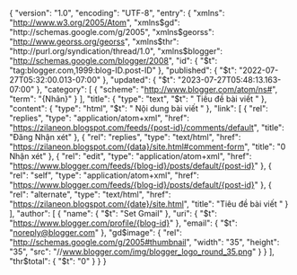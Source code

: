 {
  "version": "1.0",
  "encoding": "UTF-8",
  "entry": {
    "xmlns": "http://www.w3.org/2005/Atom",
    "xmlns$gd": "http://schemas.google.com/g/2005",
    "xmlns$georss": "http://www.georss.org/georss",
    "xmlns$thr": "http://purl.org/syndication/thread/1.0",
    "xmlns$blogger": "http://schemas.google.com/blogger/2008",
    "id": {
      "$t": "tag:blogger.com,1999:blog-ID.post-ID"
    },
    "published": {
      "$t": "2022-07-27T05:32:00.013-07:00"
    },
    "updated": {
      "$t": "2023-07-27T05:48:13.163-07:00"
    },
    "category": [
      {
        "scheme": "http://www.blogger.com/atom/ns#",
        "term": "{Nhãn}"
      }
    ],
    "title": {
      "type": "text",
      "$t": " Tiêu đề bài viết "
    },
    "content": {
      "type": "html",
      "$t": " Nội dung bài viết "
    },
    "link": [
      {
        "rel": "replies",
        "type": "application/atom+xml",
        "href": "https://zilaneon.blogspot.com/feeds/{post-id}/comments/default",
        "title": "Đăng Nhận xét"
      },
      {
        "rel": "replies",
        "type": "text/html",
        "href": "https://zilaneon.blogspot.com/{data}/site.html#comment-form",
        "title": "0 Nhận xét"
      },
      {
        "rel": "edit",
        "type": "application/atom+xml",
        "href": "https://www.blogger.com/feeds/{blog-id}/posts/default/{post-id}"
      },
      {
        "rel": "self",
        "type": "application/atom+xml",
        "href": "https://www.blogger.com/feeds/{blog-id}/posts/default/{post-id}"
      },
      {
        "rel": "alternate",
        "type": "text/html",
        "href": "https://zilaneon.blogspot.com/{date}/site.html",
        "title": "Tiêu đề bài viết "
      }
    ],
    "author": [
      {
        "name": {
          "$t": "Set Gmail"
        },
        "uri": {
          "$t": "https://www.blogger.com/profile/{blog-id}"
        },
        "email": {
          "$t": "noreply@blogger.com"
        },
        "gd$image": {
          "rel": "http://schemas.google.com/g/2005#thumbnail",
          "width": "35",
          "height": "35",
          "src": "//www.blogger.com/img/blogger_logo_round_35.png"
        }
      }
    ],
    "thr$total": {
      "$t": "0"
    }
  }
}

